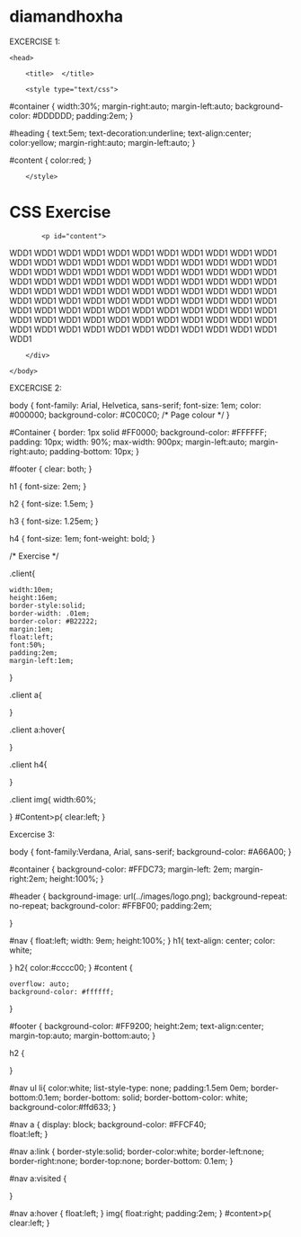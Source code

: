 # diamandhoxha<!DOCTYPE html>
EXCERCISE 1:
<html>

	<head>

		<title>  </title>

		<style type="text/css">
#container {
	width:30%;
	margin-right:auto;
	margin-left:auto;
	background-color: #DDDDDD;
	padding:2em;
	}
		
#heading {
	text:5em;
	text-decoration:underline;
	text-align:center;
	color:yellow;
	margin-right:auto;
	margin-left:auto;
	}
		 
#content {
	color:red;
}

		</style>

</head>

<body>

<div id="container">

<h1 id="heading">CSS Exercise</h1>

			<p id="content">
WDD1 WDD1 WDD1 WDD1 WDD1 WDD1 WDD1 WDD1 WDD1 WDD1 
WDD1 WDD1 WDD1 WDD1 WDD1 WDD1 WDD1 WDD1 WDD1 WDD1 WDD1 WDD1 WDD1
WDD1 WDD1 WDD1 WDD1 WDD1 WDD1 WDD1 WDD1 WDD1 WDD1 WDD1 WDD1 WDD1
WDD1 WDD1 WDD1 WDD1 WDD1 WDD1 WDD1 WDD1 WDD1 WDD1 WDD1 WDD1 WDD1
WDD1 WDD1 WDD1 WDD1 WDD1 WDD1 WDD1 WDD1 WDD1 WDD1 WDD1 WDD1 WDD1
WDD1 WDD1 WDD1 WDD1 WDD1 WDD1 WDD1 WDD1 WDD1 WDD1 WDD1 WDD1 WDD1 
WDD1 WDD1 WDD1 WDD1 WDD1 WDD1 WDD1 WDD1 WDD1 WDD1 WDD1 WDD1 WDD1
WDD1 WDD1 WDD1 WDD1 WDD1 WDD1 WDD1 WDD1 WDD1 WDD1 WDD1 WDD1
			</p>
 
		</div>
 
	</body>
 </html>
 
 
 
 
 
 
 
 
 
 
 EXCERCISE 2:
 
 body
{
    font-family: Arial, Helvetica, sans-serif;
    font-size: 1em;
    color: #000000;
    background-color: #C0C0C0; /* Page colour */
}

#Container
{
    border: 1px solid #FF0000;
    background-color: #FFFFFF;
    padding: 10px;
    width: 90%;
    max-width: 900px;
    margin-left:auto;
    margin-right:auto;
    padding-bottom: 10px;
}


#footer
{
    clear: both;
}

h1 {
    font-size: 2em;
}

h2 {
    font-size: 1.5em;
}

h3 {
    font-size: 1.25em;
}

h4
{
    font-size: 1em;
    font-weight: bold;
}

/* Exercise */

.client{
	
	width:10em;
	height:16em;
	border-style:solid;
	border-width: .01em;
	border-color: #B22222;
	margin:1em;
	float:left;
	font:50%;
	padding:2em;
	margin-left:1em;
	
}

.client a{
	
}

.client a:hover{

}

.client h4{
	
}

.client img{
	width:60%;
	
	
}
#Content>p{
	clear:left;
}
 
 
 
 
 
 
 
 
 
 
 
 
Excercise 3:

body {
	font-family:Verdana, Arial, sans-serif;
	background-color: #A66A00;
}

#container { 
	background-color: #FFDC73; 
	margin-left: 2em;
	margin-right:2em;
	height:100%;
}

#header { 
	background-image: url(../images/logo.png);
	background-repeat: no-repeat;
	background-color: #FFBF00;
	padding:2em;
	
}

#nav { 
float:left;
width: 9em;
height:100%;
}
h1{
	text-align: center;
	color: white;
	
}
h2{
	color:#cccc00;
}
#content { 
	
	overflow: auto;
	background-color: #ffffff;
	
}

#footer {
	background-color: #FF9200;
	height:2em;
	text-align:center;
	margin-top:auto;
	margin-bottom:auto;
}

h2 {

}
	
#nav ul li{ 
color:white;
list-style-type: none;
padding:1.5em 0em;
border-bottom:0.1em;
border-bottom: solid;
border-bottom-color: white;
background-color:#ffd633;
}

#nav a {
	display: block;
	background-color: #FFCF40;	
	float:left;
}

#nav a:link {
border-style:solid;
border-color:white;
border-left:none;
border-right:none;
border-top:none;
border-bottom: 0.1em;
}

#nav a:visited {

}

#nav a:hover {
float:left;
}
img{
	float:right;
	padding:2em;
}
#content>p{
	clear:left;
}
